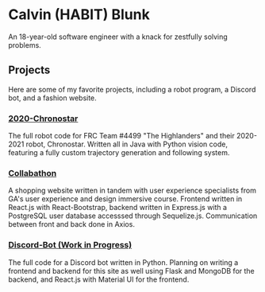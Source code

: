 # Calvin (HABIT) Blunk
 An 18-year-old software engineer with a knack for zestfully solving problems.

## Projects 

Here are some of my favorite projects, including a robot program, a Discord bot, and a fashion website.

### [2020-Chronostar](https://github.com/highlandersfrc/2020-Chronostar)
The full robot code for FRC Team #4499 "The Highlanders" and their 2020-2021 robot, Chronostar. Written all in Java with Python vision code, featuring a fully custom trajectory generation and following system.

### [Collabathon](https://git.generalassemb.ly/HBlunk097/Collabathon)
A shopping website written in tandem with user experience specialists from GA's user experience and design immersive course. Frontend written in React.js with React-Bootstrap, backend written in Express.js with a PostgreSQL user database accesssed through Sequelize.js. Communication between front and back done in Axios.

### [Discord-Bot (Work in Progress)](https://github.com/calvinblunk/discord-bot)
The full code for a Discord bot written in Python. Planning on writing a frontend and backend for this site as well using Flask and MongoDB for the backend, and React.js with Material UI for the frontend.